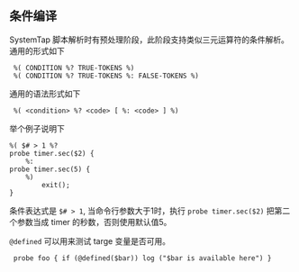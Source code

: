 ## 条件编译

SystemTap 脚本解析时有预处理阶段，此阶段支持类似三元运算符的条件解析。通用的形式如下

```
 %( CONDITION %? TRUE-TOKENS %)
 %( CONDITION %? TRUE-TOKENS %: FALSE-TOKENS %)
```
通用的语法形式如下

```
 %( <condition> %? <code> [ %: <code> ] %)
```

举个例子说明下

```
%( $# > 1 %?
probe timer.sec($2) {
    %:
probe timer.sec(5) {
    %)
        exit();
}
```

条件表达式是 `$# > 1`, 当命令行参数大于1时，执行 `probe timer.sec($2)` 把第二个参数当成 timer 的秒数，否则使用默认值5。

`@defined` 可以用来测试 targe 变量是否可用。

```
 probe foo { if (@defined($bar)) log ("$bar is available here") }
```
